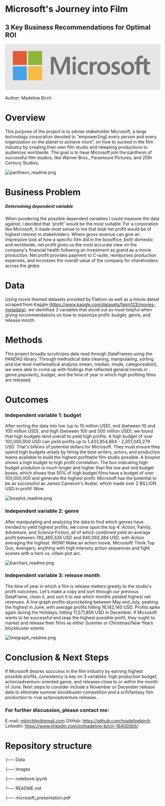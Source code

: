# Microsoft's Journey into Film
## 3 Key Business Recommendations for Optimal ROI

![Microsoft](Images/microsoft2.png)

Author: Madeline Birch

# Overview

This purpose of the project is to advise stakeholder Microsoft, a large technology corporation devoted to "empower[ing] every person and every organization on the planet to achieve more”, on how to suceed in the film industry by creating their own film studio and releasing productions to audiences worldwide. The goal is to have Microsoft join the pantheon of successful film studios, like Warner Bros., Paramount Pictures, and 20th Century Studios.







![pantheon_readme.png](attachment:pantheon_readme.png)


# Business Problem

##### Determining dependent variable
  When pondering the possible dependent variables I could measure the data against, I decided that 'profit' would be the most suitable. For a corporation like Microsoft, it made most sense to me that total net profit would be of highest interest to stakeholders. Where gross revenue can give an impressive look at how a specific film did in the boxoffice, both domestic and worldwide, net profit gives us the most accurate view on the company's financial health following an investment as grand as a movie production. Net profit provides payment to C-suite, reimburses production expenses, and increases the overall value of the company for shareholders across the globe.

# Data

Using movie themed datasets provided by Flatiron as well as a movie datset scraped from Kaggle (https://www.kaggle.com/datasets/fajim123/movies-metadata), we identified 3 variables that stood out as most helpful when giving recommendations on how to maximize profit: budget, genre, and release month.

# Methods

This project broadly scrutinizes data read through DataFrames using the PANDAS library. Through methodical data cleaning, manipulating, sorting and low level mathematical analysis (mean, median, mode, categorization), we were able to come up with findings that reflected general trends in genre popularity, budget, and the time of year in which high profiting films are released.

# Outcomes

### Independent variable 1: budget 

After sorting the data into low (up to 10 million USD), mid (between 10 and 100 million USD), and high (between 100 and 500 million USD), we found that high budgets tend overall to yield high profits. A high budget of over 100,000,000 USD can yield profits up to 1,433,854,864 - 2,351,345,279 USD. That's billions of potential dollars for Microsoft. They must ensure they spend high budgets wisely by hiring the best writers, actors, and production teams available to build the highest profitable film studio possible. A boxplot shows a high budget to high profit correlation. The box indicating high budget prodution is much longer and higher than the low and mid budget boxes, which shows that 50% of high budget films have a budget of over 100,000,000 and generate the highest profit. Microsoft has the potential to be as successful as James Cameron's Avatar, which made over 2 BILLION USD in profit! Wow.



![boxplot_readme.png](attachment:boxplot_readme.png)

### Independent variable 2: genre

After manipulating and analyzing the data to find which genres have trended to yield highest profits, we come upon the top 4: Action, Family, Adventure, and Science Fiction, all of which combined yield an average profit between 782,465,326 USD and 940,063,384 USD, with Action averaging the highest. WOW! Make an action movie, Microsoft! Think Top Gun, Avengers, anything with high intensity action sequences and fight scenes with a hero vs. villain plot arc. 



![barchart_readme.png](attachment:barchart_readme.png)

### Independent variable 3: release month

The time of year in which a film is release matters greatly to the studio's profit outcomes. Let's make a copy and sort through our previous DataFrame, clean it, and sort it to see which months yielded highest net revenues. A line graph profits skyrocketing between May and July, peaking the highest in June, with average profits hitting 16,142,140 USD. Profits spike again during the Holidays, hitting 11,571,850 USD in December. If Microsoft wants to be successful and reap the highest possible profit, they ought to market and release their films as either Summer or Christmas/New Years blockbuster events.





![linegraph_readme.png](attachment:linegraph_readme.png)

# Conclusion & Next Steps

If Microsoft desires succcess in the film industry by earning highest possible profits, consistency is key on 3 variables: high production budget, action/adventure-oriented genre, and releases close to or within the month of June. Next steps to consider include a November or December release date to eliminate summer blockbuster competition and a scfi/fantasy film production to rival action/adventure releases.

### For further discussion, please contact me:

E-mail: mbirchhn@gmail.com
GitHub: https://github.com/madelinebirch
LinkedIn: https://www.linkedin.com/in/madeline-birch-164000b5/

# Repository structure

├── Data

├── Images

├── notebook.ipynb

└── README.md

├── microsoft_presentation.pdf
